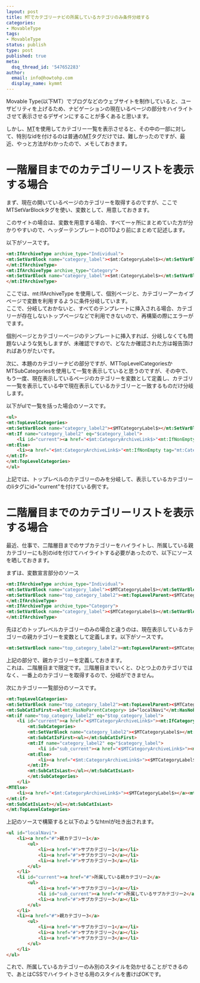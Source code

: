 ```yaml
---
layout: post
title: MTでカテゴリーナビの所属しているカテゴリのみ条件分岐する
categories:
- MovableType
tags:
- MovableType
status: publish
type: post
published: true
meta:
  dsq_thread_id: '547652283'
author:
  email: info@howtohp.com 
  display_name: kymmt
---
```


Movable Type(以下MT）でブログなどのウェブサイトを制作していると、ユーザビリティを上げるため、ナビゲーションの現在いるページの部分をハイライトさせて表示させるデザインにすることが多くあると思います。

しかし、<abbr title="Movable Type">MT</abbr>を使用してカテゴリー一覧を表示させると、その中の一部に対して、特別なidを付けるのは普通の<abbr title="Movable Type">MT</abbr>タグだけでは、難しかったのですが、最近、やっと方法がわかったので、メモしておきます。


# 一階層目までのカテゴリーリストを表示する場合

まず、現在の開いているページのカテゴリーを取得するのですが、ここでMTSetVarBlockタグを使い、変数として、用意しておきます。

このサイトの場合は、変数を用意する場合、すべて一ヶ所にまとめていた方が分かりやすいので、ヘッダーテンプレートのDTDより前にまとめて記述します。


以下がソースです。

~~~ html
<mt:IfArchiveType archive_type="Individual">
<mt:SetVarBlock name="category_label"><$mt:CategoryLabel$></mt:SetVarBlock>
</mt:IfArchiveType>
<mt:IfArchiveType archive_type="Category">
<mt:SetVarBlock name="category_label"><$mt:CategoryLabel$></mt:SetVarBlock>
</mt:IfArchiveType>
~~~

ここでは、mt:IfArchiveType を使用して、個別ページと、カテゴリーアーカイブページで変数を利用するように条件分岐しています。<br />
ここで、分岐しておかないと、すべてのテンプレートに挿入される場合、カテゴリーが存在しないトップページなどで利用できないので、再構築の際にエラーがでます。


個別ページとカテゴリーページのテンプレートに挿入すれば、分岐しなくても問題ないような気もしますが、未確認ですので、どなたか確認された方は報告頂ければありがたいです。


次に、本題のカテゴリーナビの部分ですが、MTTopLevelCategoriesかMTSubCategoriesを使用して一覧を表示していると思うのですが、その中で、もう一度、現在表示しているページのカテゴリーを変数として定義し、カテゴリー一覧を表示している中で現在表示しているカテゴリーと一致するものだけ分岐します。


以下がulで一覧を括った場合のソースです。

~~~ html
<ul>
<mt:TopLevelCategories>
<mt:SetVarBlock name="category_label2"><$MTCategoryLabel$></mt:SetVarBlock>
<mt:If name="category_label2" eq="$category_label">
    <li id="current"><a href="<$mt:CategoryArchiveLink$>"<mt:IfNonEmpty tag="MTCategoryDescription"> title="<$mt:CategoryDescription$>"</mt:IfNonEmpty>><$mt:CategoryLabel$></a></li>
<mt:Else>
    <li><a href="<$mt:CategoryArchiveLink$>"<mt:IfNonEmpty tag="mt:CategoryDescription"> title="<$mt:CategoryDescription$>"</mt:IfNonEmpty>><$mt:CategoryLabel$></a></li>
</mt:If>
</mt:TopLevelCategories>
</ul>
~~~

上記では、トップレベルのカテゴリーのみを分岐して、表示しているカテゴリーのliタグにid="current"を付けている例です。

# 二階層目までのカテゴリーリストを表示する場合

最近、仕事で、二階層目までのサブカテゴリーをハイライトし、所属している親カテゴリーにも別のidを付けてハイライトする必要があったので、以下にソースを晒しておきます。


まずは、変数宣言部分のソース

~~~ html
<mt:IfArchiveType archive_type="Individual">
<mt:SetVarBlock name="category_label"><$MTCategoryLabel$></mt:SetVarBlock>
<mt:SetVarBlock name="top_category_label2"><mt:TopLevelParent><$MTCategoryLabel$></mt:TopLevelParent></mt:SetVarBlock>
</mt:IfArchiveType>
<mt:IfArchiveType archive_type="Category">
<mt:SetVarBlock name="category_label"><$MTCategoryLabel$></mt:SetVarBlock>
</mt:IfArchiveType>
~~~

先ほどのトップレベルカテゴリーのみの場合と違うのは、現在表示しているカテゴリーの親カテゴリーを変数として定義します。以下がソースです。

~~~ html
<mt:SetVarBlock name="top_category_label2"><mt:TopLevelParent><$MTCategoryLabel$>
~~~

上記の部分で、親カテゴリーを定義しておきます。  
これは、二階層目まで限定です。三階層目までいくと、ひとつ上のカテゴリではなく、一番上のカテゴリーを取得するので、分岐ができません。


次にカテゴリー一覧部分のソースです。

~~~ html
<mt:TopLevelCategories>
<mt:SetVarBlock name="top_category_label2"><mt:TopLevelParent><$MTCategoryLabel$></MTTopLevelParent></mt:SetVarBlock>
<mt:SubCatIsFirst><ul<mt:HasNoParentCategory> id="localNavi"</mt:HasNoParentCategory>></mt:SubCatIsFirst>
<mt:if name="top_category_label2" eq="$top_category_label">
    <li id="current"><a href="<$MTCategoryArchiveLink$>"><mt:IfCategory><$MTCategoryLabel$></mt:IfCategory></a>
        <mt:SubCategories>
        <mt:SetVarBlock name="category_label2"><$MTCategoryLabel$></mt:SetVarBlock>
        <mt:SubCatIsFirst><ul></mt:SubCatIsFirst>
        <mt:If name="category_label2" eq="$category_label">
            <li id="sub_current"><a href="<$MTCategoryArchiveLink$>"><mt:IfCategory><$MTCategoryLabel$></mt:IfCategory></a></li>
        <mt:Else>
            <li><a href="<$mt:CategoryArchiveLink$>"><$MTCategoryLabel$></a><mt:SubCatsRecurse></li>
        </mt:If>
        <mt:SubCatIsLast></ul></mt:SubCatIsLast>
        </mt:SubCategories>
    </li>
<MTElse>
    <li><a href="<$mt:CategoryArchiveLink$>"><$MTCategoryLabel$></a><mt:SubCatsRecurse></li>
</mt:if>
<mt:SubCatIsLast></ul></mt:SubCatIsLast>
</mt:TopLevelCategories>
~~~

上記のソースで構築すると以下のようなhtmlが吐き出されます。

~~~ html
<ul id="localNavi">
    <li><a href="#">親カテゴリー1</a>
        <ul>
            <li><a href="#">サブカテゴリー1</a></li>
            <li><a href="#">サブカテゴリー2</a></li>
            <li><a href="#">サブカテゴリー3</a></li>
        </ul>
    </li>
    <li id="current"><a href="#">所属している親カテゴリー2</a>
        <ul>
            <li><a href="#">サブカテゴリー1</a></li>
            <li id="sub_current"><a href="#">所属しているサブカテゴリー2</a></li>
            <li><a href="#">サブカテゴリー3</a></li>
        </ul>
    </li>
    <li><a href="#">親カテゴリー3</a>
        <ul>
            <li><a href="#">サブカテゴリー1</a></li>
            <li><a href="#">サブカテゴリー2</a></li>
            <li><a href="#">サブカテゴリー3</a></li>
        </ul>
    </li>
</ul>
~~~

これで、所属しているカテゴリーのみ別のスタイルを効かせることができるので、あとはCSSでハイライトさせる用のスタイルを書けばOKです。

